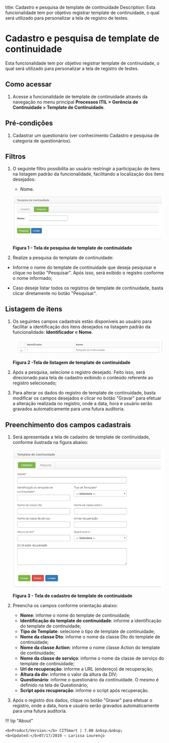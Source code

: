 title: Cadastro e pesquisa de template de continuidade
Description: Esta funcionalidade tem por objetivo registrar template de continuidade, o qual será utilizado para personalizar
a tela de registro de testes.
# Cadastro e pesquisa de template de continuidade

Esta funcionalidade tem por objetivo registrar template de continuidade, o qual será utilizado para personalizar a tela 
de registro de testes.

Como acessar
---------------

1. Acesse a funcionalidade de template de continuidade através da navegação no menu principal 
**Processos ITIL > Gerência de Continuidade > Template de Continuidade**.

Pré-condições
---------------

1. Cadastrar um questionário (ver conhecimento Cadastro e pesquisa de categoria de questionários).

Filtros
---------

1. O seguinte filtro possibilita ao usuário restringir a participação de itens na listagem padrão da funcionalidade, facilitando
a localização dos itens desejados:

    - Nome.
    
    ![Pesquisa](images/tem-cont.img1.png)
    
    **Figura 1 - Tela de pesquisa de template de continuidade**
    
2. Realize a pesquisa do template de continuidade:

- Informe o nome do template de continuidade que deseja pesquisar e clique no botão "Pesquisar". Após isso, será exibido o registro 
conforme o nome informado;

- Caso deseje listar todos os registros de template de continuidade, basta clicar diretamente no botão "Pesquisar".

Listagem de itens
------------------

1. Os seguintes campos cadastrais estão disponíveis ao usuário para facilitar a identificação dos itens desejados na listagem 
padrão da funcionalidade: **Identificador** e **Nome**.

    ![Listagem](images/tem-cont.img2.png)
    
    **Figura 2 -Tela de listagem de template de continuidade**
    
2. Após a pesquisa, selecione o registro desejado. Feito isso, será direcionado para tela de cadastro exibindo o conteúdo 
referente ao registro selecionado;

3. Para alterar os dados do registro de template de continuidade, basta modificar os campos desejados e clicar no botão "Gravar"
para efetuar a alteração realizada no registro, onde a data, hora e usuário serão gravados automaticamente para uma futura 
auditoria.

Preenchimento dos campos cadastrais
------------------------------------

1. Será apresentada a tela de cadastro de template de continuidade, conforme ilustrada na figura abaixo:

    ![Cadastro](images/tem-cont.img3.png)
    
    **Figura 3 - Tela de cadastro de template de continuidade**
    
2. Preencha os campos conforme orientação abaixo:

    - **Nome**: informe o nome do template de continuidade;
    - **Identificação do template de continuidade**: informe a identificação do template de continuidade;
    - **Tipo de Template**: selecione o tipo de template de continuidade;
    - **Nome da classe Dto**: informe o nome da classe Dto do template de continuidade;
    - **Nome da classe Action**: informe o nome classe Action do template de continuidade;
    - **Nome da classe de serviço**: informe o nome da classe de serviço do template de continuidade;
    - **Url de recuperação**: informe a URL (endereço) de recuperação;
    - **Altura da div**: informe o valor da altura da DIV;
    - **Questionário**: informe o questionário da continuidade. O mesmo é definido na tela de Questionário;
    - **Script após recuperação**: informe o script após recuperação.
    
3. Após o registro dos dados, clique no botão "Gravar" para efetuar o registro, onde a data, hora e usuário serão gravados
automaticamente para uma futura auditoria.

!!! tip "About"

    <b>Product/Version:</b> CITSmart | 7.00 &nbsp;&nbsp;
    <b>Updated:</b>07/17/2019 – Larissa Lourenço

